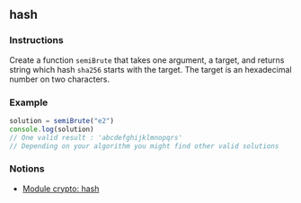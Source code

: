 ## hash

### Instructions

Create a function `semiBrute` that takes one argument, a target, and returns string which hash `sha256` starts with the target. The target is an hexadecimal number on two characters.

### Example

```js
solution = semiBrute("e2")
console.log(solution)
// One valid result : 'abcdefghijklmnopqrs'
// Depending on your algorithm you might find other valid solutions

```

### Notions

- [Module crypto: hash](https://nodejs.org/docs/latest-v14.x/api/crypto.html#crypto_class_hash)

